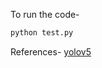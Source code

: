 To run the code-
```python
python test.py
```
References- [yolov5](https://github.com/ultralytics/yolov5)
